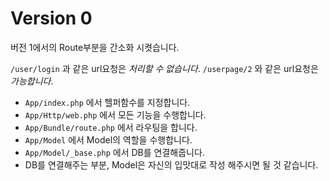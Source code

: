 # Version 0

버전 1에서의 Route부분을 간소화 시켯습니다.

`/user/login` 과 같은 url요청은 *처리할 수 없습니다*.
`/userpage/2` 와 같은 url요청은 *가능합니다*.

- `App/index.php` 에서 헬퍼함수를 지정합니다.
- `App/Http/web.php` 에서 모든 기능을 수행합니다.
- `App/Bundle/route.php` 에서 라우팅을 합니다.
- `App/Model` 에서 Model의 역할을 수행합니다.
- `App/Model/_base.php` 에서 DB를 연결해줍니다.
- DB를 연결해주는 부분, Model은 자신의 입맛대로 작성 해주시면 될 것 같습니다.